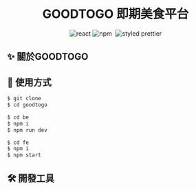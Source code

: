 <h1 align="center"> GOODTOGO 即期美食平台</h1>
<div align="center">
 <img alt="react" src="https://img.shields.io/badge/React-000?&logo=react"/>  
  <img alt="npm" src="https://img.shields.io/badge/NPM-blue?logo=npm"/>
  <img alt=""sass" src="https://img.shields.io/badge/SASS-CC6699?&logo=Sass&logoColor=white">
<img alt="styled prettier" src="https://img.shields.io/badge/styled%20with-Prettier-yellow"/>
</div>

##  ✨ 關於GOODTOGO
                                                                                           
##  🥳 使用方式
 ```bash
$ git clone
$ cd goodtogo                                                                                
```
```bash
$ cd be
$ npm i  
$ npm run dev                                                                                           
```
```bash
$ cd fe
$ npm i  
$ npm start                                                                                           
```                                                                                           
##  🛠 開發工具



 
  
